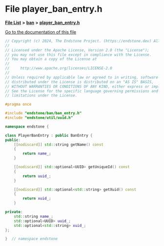 

# File player\_ban\_entry.h

[**File List**](files.md) **>** [**ban**](dir_f1b1f2e9abb31749ef58cd98f22bcd78.md) **>** [**player\_ban\_entry.h**](player__ban__entry_8h.md)

[Go to the documentation of this file](player__ban__entry_8h.md)


```C++
// Copyright (c) 2024, The Endstone Project. (https://endstone.dev) All Rights Reserved.
//
// Licensed under the Apache License, Version 2.0 (the "License");
// you may not use this file except in compliance with the License.
// You may obtain a copy of the License at
//
//     http://www.apache.org/licenses/LICENSE-2.0
//
// Unless required by applicable law or agreed to in writing, software
// distributed under the License is distributed on an "AS IS" BASIS,
// WITHOUT WARRANTIES OR CONDITIONS OF ANY KIND, either express or implied.
// See the License for the specific language governing permissions and
// limitations under the License.

#pragma once

#include "endstone/ban/ban_entry.h"
#include "endstone/util/uuid.h"

namespace endstone {

class PlayerBanEntry : public BanEntry {
public:
    [[nodiscard]] std::string getName() const
    {
        return name_;
    }

    [[nodiscard]] std::optional<UUID> getUniqueId() const
    {
        return uuid_;
    }

    [[nodiscard]] std::optional<std::string> getXuid() const
    {
        return xuid_;
    }

private:
    std::string name_;
    std::optional<UUID> uuid_;
    std::optional<std::string> xuid_;
};

}  // namespace endstone
```


